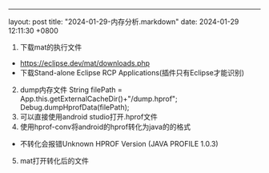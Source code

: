 ---
layout: post
title:  "2024-01-29-内存分析.markdown"
date:   2024-01-29 12:11:30 +0800

1) 下载mat的执行文件
- https://eclipse.dev/mat/downloads.php
- 下载Stand-alone Eclipse RCP Applications(插件只有Eclipse才能识别)

2) dump内存文件
String filePath = App.this.getExternalCacheDir()+"/dump.hprof";
Debug.dumpHprofData(filePath);
3) 可以直接使用android studio打开.hprof文件
4) 使用hprof-conv将android的hprof转化为java的的格式
- 不转化会报错Unknown HPROF Version (JAVA PROFILE 1.0.3)
5) mat打开转化后的文件






    







